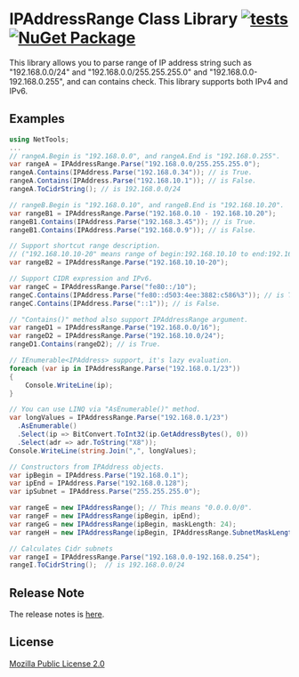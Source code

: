IPAddressRange Class Library [![tests](https://github.com/jsakamoto/ipaddressrange/actions/workflows/unit-tests.yml/badge.svg)](https://github.com/jsakamoto/ipaddressrange/actions/workflows/unit-tests.yml) [![NuGet Package](https://img.shields.io/nuget/v/IPAddressRange.svg)](https://www.nuget.org/packages/IPAddressRange/)
=============

This library allows you to parse range of IP address string such as "192.168.0.0/24" and "192.168.0.0/255.255.255.0" and "192.168.0.0-192.168.0.255", and can contains check.
This library supports both IPv4 and IPv6.

Examples
--------

```csharp
using NetTools;
...
// rangeA.Begin is "192.168.0.0", and rangeA.End is "192.168.0.255".
var rangeA = IPAddressRange.Parse("192.168.0.0/255.255.255.0");
rangeA.Contains(IPAddress.Parse("192.168.0.34")); // is True.
rangeA.Contains(IPAddress.Parse("192.168.10.1")); // is False.
rangeA.ToCidrString(); // is 192.168.0.0/24

// rangeB.Begin is "192.168.0.10", and rangeB.End is "192.168.10.20".
var rangeB1 = IPAddressRange.Parse("192.168.0.10 - 192.168.10.20");
rangeB1.Contains(IPAddress.Parse("192.168.3.45")); // is True.
rangeB1.Contains(IPAddress.Parse("192.168.0.9")); // is False.

// Support shortcut range description. 
// ("192.168.10.10-20" means range of begin:192.168.10.10 to end:192.168.10.20.)
var rangeB2 = IPAddressRange.Parse("192.168.10.10-20");

// Support CIDR expression and IPv6.
var rangeC = IPAddressRange.Parse("fe80::/10"); 
rangeC.Contains(IPAddress.Parse("fe80::d503:4ee:3882:c586%3")); // is True.
rangeC.Contains(IPAddress.Parse("::1")); // is False.

// "Contains()" method also support IPAddressRange argument.
var rangeD1 = IPAddressRange.Parse("192.168.0.0/16");
var rangeD2 = IPAddressRange.Parse("192.168.10.0/24");
rangeD1.Contains(rangeD2); // is True.

// IEnumerable<IPAddress> support, it's lazy evaluation.
foreach (var ip in IPAddressRange.Parse("192.168.0.1/23"))
{
    Console.WriteLine(ip);
}

// You can use LINQ via "AsEnumerable()" method.
var longValues = IPAddressRange.Parse("192.168.0.1/23")
  .AsEnumerable()
  .Select(ip => BitConvert.ToInt32(ip.GetAddressBytes(), 0))
  .Select(adr => adr.ToString("X8"));
Console.WriteLine(string.Join(",", longValues);

// Constructors from IPAddress objects.
var ipBegin = IPAddress.Parse("192.168.0.1");
var ipEnd = IPAddress.Parse("192.168.0.128");
var ipSubnet = IPAddress.Parse("255.255.255.0");

var rangeE = new IPAddressRange(); // This means "0.0.0.0/0".
var rangeF = new IPAddressRange(ipBegin, ipEnd);
var rangeG = new IPAddressRange(ipBegin, maskLength: 24);
var rangeH = new IPAddressRange(ipBegin, IPAddressRange.SubnetMaskLength(ipSubnet));

// Calculates Cidr subnets
var rangeI = IPAddressRange.Parse("192.168.0.0-192.168.0.254");
rangeI.ToCidrString();  // is 192.168.0.0/24
```

Release Note
------------

The release notes is [here](https://github.com/jsakamoto/ipaddressrange/blob/master/RELEASE-NOTES.txt).

License
-------
[Mozilla Public License 2.0](https://github.com/jsakamoto/ipaddressrange/blob/master/LICENSE)
